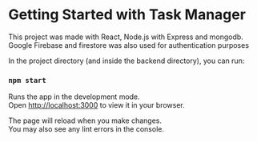 # Getting Started with Task Manager

This project was made with React, Node.js with Express and mongodb. 
Google Firebase and firestore was also used for authentication purposes

In the project directory (and inside the backend directory), you can run:

### `npm start`

Runs the app in the development mode.\
Open [http://localhost:3000](http://localhost:3000) to view it in your browser.

The page will reload when you make changes.\
You may also see any lint errors in the console.
